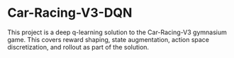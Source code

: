 # Car-Racing-V3-DQN
This project is a deep q-learning solution to the Car-Racing-V3 gymnasium game. This covers reward shaping, state augmentation, action space discretization, and rollout as part of the solution.
